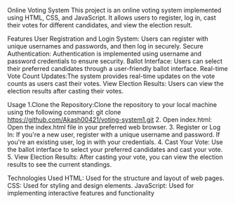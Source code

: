 Online Voting System
This project is an online voting system implemented using HTML, CSS, and JavaScript. It allows users to register, log in, cast their votes for different candidates, and view the election result.

Features
User Registration and Login System: Users can register with unique usernames and passwords, and then log in securely. Secure Authentication: Authentication is implemented using username and password credentials to ensure security. Ballot Interface: Users can select their preferred candidates through a user-friendly ballot interface. Real-time Vote Count Updates:The system provides real-time updates on the vote counts as users cast their votes. View Election Results: Users can view the election results after casting their votes.

Usage
1.Clone the Repository:Clone the repository to your local machine using the following command: git clone https://github.com/Akash00421/voting-system1.git 2. Open index.html: Open the index.html file in your preferred web browser. 3. Register or Log In: If you're a new user, register with a unique username and password. If you're an existing user, log in with your credentials. 4. Cast Your Vote: Use the ballot interface to select your preferred candidates and cast your vote. 5. View Election Results: After casting your vote, you can view the election results to see the current standings.

Technologies Used
HTML: Used for the structure and layout of web pages. CSS: Used for styling and design elements. JavaScript: Used for implementing interactive features and functionality

